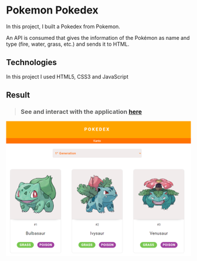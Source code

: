 # Pokemon Pokedex

In this project, I built a Pokedex from Pokemon.

An API is consumed that gives the information of the Pokémon as name and type (fire, water, grass, etc.) and sends it to HTML.


## Technologies
In this project I used HTML5, CSS3 and JavaScript


## Result

> ### See and interact with the application [here](https://pokemon-pokedex.lusk1nha.vercel.app/)

[![vercel](/public/assets/pokedex.png)](https://pokemon-pokedex.lusk1nha.vercel.app/)